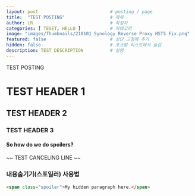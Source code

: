 ```yaml
---
layout: post                           # posting / page
title:  "TEST POSTING"                 # 제목
author: LR                             # 작성자
categories: [ TESET, HELLO ]           # 카테고리
image: "images/Thumbnails/210101 Synology Reverse Proxy HSTS Fix.png"            # 대표이미지
featured: false                        # 상단 고정에 추가
hidden: false                          # 포스팅 리스트에서 숨김
description: TEST DESCRIPTION          # 설명
---
```


TEST POSTING

# TEST HEADER 1

## TEST HEADER 2

### TEST HEADER 3

#### So how do we do spoilers?

~~ TEST CANCELING LINE ~~

### 내용숨기기(스포일러) 사용법

```html
<span class="spoiler">My hidden paragraph here.</span>
```
